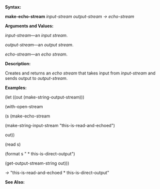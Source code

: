  

**Syntax:** 

**make-echo-stream** *input-stream output-stream → echo-stream* 

**Arguments and Values:** 

*input-stream*—an *input stream*. 

*output-stream*—an *output stream*. 

*echo-stream*—an *echo stream*. 

**Description:** 

Creates and returns an *echo stream* that takes input from *input-stream* and sends output to *output-stream*. 

**Examples:** 

(let ((out (make-string-output-stream))) 

(with-open-stream 

(s (make-echo-stream 

(make-string-input-stream "this-is-read-and-echoed") 

out)) 

(read s) 

(format s " \* this-is-direct-output") 

(get-output-stream-string out))) 

*→* "this-is-read-and-echoed \* this-is-direct-output" 

**See Also:** 

